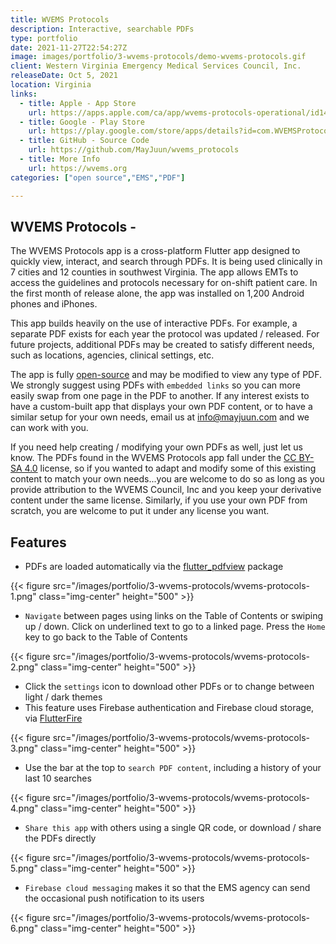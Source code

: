 ```yaml
---
title: WVEMS Protocols
description: Interactive, searchable PDFs
type: portfolio
date: 2021-11-27T22:54:27Z
image: images/portfolio/3-wvems-protocols/demo-wvems-protocols.gif
client: Western Virginia Emergency Medical Services Council, Inc.
releaseDate: Oct 5, 2021
location: Virginia
links: 
  - title: Apple - App Store
    url: https://apps.apple.com/ca/app/wvems-protocols-operational/id1437286516
  - title: Google - Play Store
    url: https://play.google.com/store/apps/details?id=com.WVEMSProtocols
  - title: GitHub - Source Code
    url: https://github.com/MayJuun/wvems_protocols
  - title: More Info
    url: https://wvems.org
categories: ["open source","EMS","PDF"]

---
```

## WVEMS Protocols -

The WVEMS Protocols app is a cross-platform Flutter app designed to quickly view, interact, and search through PDFs. It is being used clinically in 7 cities and 12 counties in southwest Virginia. The app allows EMTs to access the guidelines and protocols necessary for on-shift patient care. In the first month of release alone, the app was installed on 1,200 Android phones and iPhones.

This app builds heavily on the use of interactive PDFs. For example, a separate PDF exists for each year the protocol was updated / released. For future projects, additional PDFs may be created to satisfy different needs, such as locations, agencies, clinical settings, etc.

The app is fully [open-source](https://github.com/MayJuun/wvems_protocols) and may be modified to view any type of PDF. We strongly suggest using PDFs with `embedded links` so you can more easily swap from one page in the PDF to another. If any interest exists to have a custom-built app that displays your own PDF content, or to have a similar setup for your own needs, email us at info@mayjuun.com and we can work with you.

If you need help creating / modifying your own PDFs as well, just let us know. The PDFs found in the WVEMS Protocols app fall under the [CC BY-SA 4.0](https://creativecommons.org/licenses/by-sa/4.0) license, so if you wanted to adapt and modify some of this existing content to match your own needs...you are welcome to do so as long as you provide attribution to the WVEMS Council, Inc and you keep your derivative content under the same license. Similarly, if you use your own PDF from scratch, you are welcome to put it under any license you want.

## Features

- PDFs are loaded automatically via the [flutter_pdfview](https://pub.dev/packages/flutter_pdfview) package

{{< figure src="/images/portfolio/3-wvems-protocols/wvems-protocols-1.png" class="img-center" height="500" >}}

- `Navigate` between pages using links on the Table of Contents or swiping up / down. Click on underlined text to go to a linked page. Press the `Home` key to go back to the Table of Contents

{{< figure src="/images/portfolio/3-wvems-protocols/wvems-protocols-2.png" class="img-center" height="500" >}}

- Click the `settings` icon to download other PDFs or to change between light / dark themes
- This feature uses Firebase authentication and Firebase cloud storage, via [FlutterFire](https://firebase.flutter.dev)

{{< figure src="/images/portfolio/3-wvems-protocols/wvems-protocols-3.png" class="img-center" height="500" >}}

- Use the bar at the top to `search PDF content`, including a history of your last 10 searches

{{< figure src="/images/portfolio/3-wvems-protocols/wvems-protocols-4.png" class="img-center" height="500" >}}

- `Share this app` with others using a single QR code, or download / share the PDFs directly

{{< figure src="/images/portfolio/3-wvems-protocols/wvems-protocols-5.png" class="img-center" height="500" >}}

- `Firebase cloud messaging` makes it so that the EMS agency can send the occasional push notification to its users

{{< figure src="/images/portfolio/3-wvems-protocols/wvems-protocols-6.png" class="img-center" height="500" >}}
